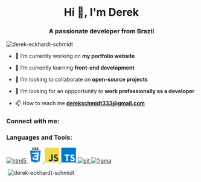 <h1 align="center">Hi 👋, I'm Derek</h1>
<h3 align="center">A passionate developer from Brazil</h3>

<p align="left"> <img src="https://komarev.com/ghpvc/?username=derek-eckhardt-schmidt&label=Profile%20views&color=0e75b6&style=flat" alt="derek-eckhardt-schmidt" /> </p>

- 🔭 I’m currently working on **my portfolio website**

- 🌱 I’m currently learning **front-end development**

- 👯 I’m looking to collaborate on **open-source projects**

- 🤝 I’m looking for an oppportunity to **work professionally as a developer**

- 📫 How to reach me **derekschmidt333@gmail.com**

<h3 align="left">Connect with me:</h3>
<p align="left">
</p>

<h3 align="left">Languages and Tools:</h3>
<p align="left"> <a href="https://www.w3.org/html/" target="_blank" rel="noreferrer"> <img src="https://raw.githubusercontent.com/devicons/devicon/master/icons/html5/html5-original-plain.svg" alt="html5" width="40" height="40"/> </a> <a href="https://www.w3schools.com/css/" target="_blank" rel="noreferrer"> <img src="https://raw.githubusercontent.com/devicons/devicon/master/icons/css3/css3-original-wordmark.svg" alt="css3" width="40" height="40"/> </a> <a href="https://developer.mozilla.org/en-US/docs/Web/JavaScript" target="_blank" rel="noreferrer"> <img src="https://raw.githubusercontent.com/devicons/devicon/master/icons/javascript/javascript-original.svg" alt="javascript" width="40" height="40"/> </a> <a href="https://www.typescriptlang.org/" target="_blank" rel="noreferrer"> <img src="https://raw.githubusercontent.com/devicons/devicon/master/icons/typescript/typescript-original.svg" alt="typescript" width="40" height="40"/> </a> <a href="https://git-scm.com/" target="_blank" rel="noreferrer"> <img src="https://www.vectorlogo.zone/logos/git-scm/git-scm-icon.svg" alt="git" width="40" height="40"/> </a> <a href="https://www.figma.com/" target="_blank" rel="noreferrer"> <img src="https://www.vectorlogo.zone/logos/figma/figma-icon.svg" alt="figma" width="40" height="40"/> </a> </p>

<p>&nbsp;<img align="center" src="https://github-readme-stats.vercel.app/api?username=derek-eckhardt-schmidt&show_icons=true&theme=onedark&locale=en" alt="derek-eckhardt-schmidt" /></p>
